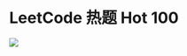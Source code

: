 # LeetCode  热题 Hot 100





![](https://tva1.sinaimg.cn/large/e6c9d24ely1h2q6wj62eoj20uk0u0jst.jpg)

